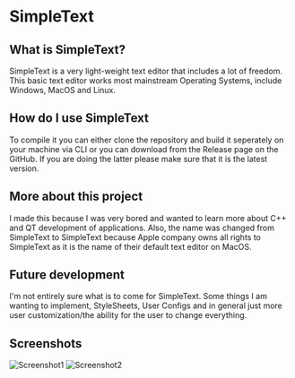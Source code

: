 # SimpleText
## What is SimpleText? 
SimpleText is a very light-weight text editor that includes a lot of freedom. This basic text editor works most mainstream Operating Systems, include Windows, MacOS and Linux.
## How do I use SimpleText
To compile it you can either clone the repository and build it seperately on your machine via CLI or you can download from the Release page on the GitHub. If you are doing the latter please make sure that it is the latest version.
## More about this project
I made this because I was very bored and wanted to learn more about C++ and QT development of applications. Also, the name was changed from SimpleText to SimpleText because Apple company owns all rights to SimpleText as it is the name of their default text editor on MacOS.
## Future development
I'm not entirely sure what is to come for SimpleText. Some things I am wanting to implement, StyleSheets, User Configs and in general just more user customization/the ability for the user to change everything. 
## Screenshots
![Screenshot1](https://i.ibb.co/0Gf9zCF/screenshot1.png)
![Screenshot2](https://i.ibb.co/KhwvkNX/screenshot2.png)
